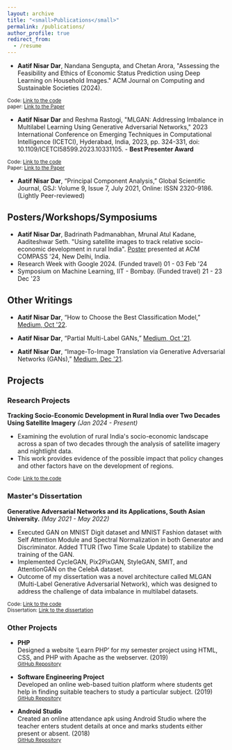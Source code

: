 ```yaml
---
layout: archive
title: "<small>Publications</small>"
permalink: /publications/
author_profile: true
redirect_from:
  - /resume
---
```


- **Aatif Nisar Dar**, Nandana Sengupta, and Chetan Arora, "Assessing the Feasibility and Ethics of Economic Status Prediction using Deep Learning on Household Images." ACM Journal on Computing and Sustainable Societies (2024). 

<small>Code: [Link to the code](https://github.com/aatifnisar01/SocioEconomic-Status-Prediction-using-Household-Images.git)</small>  
<small>paper: [Link to the Paper](https://dl.acm.org/doi/10.1145/3675160)</small>

- **Aatif Nisar Dar** and Reshma Rastogi, "MLGAN: Addressing Imbalance in Multilabel Learning Using Generative Adversarial Networks," 2023 International Conference on Emerging Techniques in Computational Intelligence (ICETCI), Hyderabad, India, 2023, pp. 324-331, doi: 10.1109/ICETCI58599.2023.10331105. - **Best Presenter Award**

<small>Code: [Link to the code](https://github.com/aatifnisar01/MLGAN-Addressing-Imbalance-in-Multilabel-Learning-Using-Generative-Adversarial-Networks-.git)</small>  
<small>Paper: [Link to the Paper](https://ieeexplore.ieee.org/document/10331105)</small>


- **Aatif Nisar Dar**, “Principal Component Analysis,” Global Scientific Journal, GSJ: Volume 9, Issue 7, July 2021, Online: ISSN 2320-9186. (Lightly Peer-reviewed)

## Posters/Workshops/Symposiums

- **Aatif Nisar Dar**, Badrinath Padmanabhan, Mrunal Atul Kadane, Aaditeshwar Seth. "Using satellite images to track relative socio-economic development in rural India". <a href="http://aatifnisar01.github.io/files/COMPASS_Poster.pdf" download>Poster</a> presented at ACM COMPASS '24, New Delhi, India.
- Research Week with Google 2024. (Funded travel)                     01 - 03 Feb '24
- Symposium on Machine Learning, IIT - Bombay. (Funded travel)        21 - 23 Dec '23    


## Other Writings

- **Aatif Nisar Dar**, “How to Choose the Best Classification Model,” [Medium, Oct '22](https://medium.com/@aatifdar/how-to-choose-the-best-classification-model-145817a70764).

- **Aatif Nisar Dar**, “Partial Multi-Label GANs,” [Medium, Oct '21](https://medium.com/@aatifdar/partial-multi-label-gans-c443239738f1).

- **Aatif Nisar Dar**, “Image-To-Image Translation via Generative Adversarial Networks (GANs),” [Medium, Dec '21](https://medium.com/@aatifdar/image-to-image-translation-generative-adversarial-networks-92d0fe2a10d2).

## Projects

### Research Projects

**Tracking Socio-Economic Development in Rural India over Two Decades Using Satellite Imagery**
*(Jan 2024 - Present)*

- Examining the evolution of rural India's socio-economic landscape across a span of two decades through the analysis of satellite imagery and nightlight data.
- This work provides evidence of the possible impact that policy changes and other factors have on the development of regions.

<small>Code: [Link to the code](https://drive.google.com/drive/folders/1Yet8yofT5ukS6WjMx2LGiJh359YXbCqp?usp=drive_link)</small> 

### Master's Dissertation

**Generative Adversarial Networks and its Applications, South Asian University.**
*(May 2021 - May 2022)*

- Executed GAN on MNIST Digit dataset and MNIST Fashion dataset with Self Attention Module and Spectral Normalization in both Generator and Discriminator. Added TTUR (Two Time Scale Update) to stabilize the training of the GAN.
- Implemented CycleGAN, Pix2PixGAN, StyleGAN, SMIT, and AttentionGAN on the CelebA dataset.
- Outcome of my dissertation was a novel architecture called MLGAN (Multi-Label Generative Adversarial Network), which was designed to address the challenge of data imbalance in multilabel datasets.
  
<small>Code: [Link to the code](https://github.com/aatifnisar01/MLGAN-Addressing-Imbalance-in-Multilabel-Learning-Using-Generative-Adversarial-Networks-.git)</small>  
<small>Dissertation: [Link to the dissertation](http://aatifnisar01.github.io/files/MSc_Thesis.pdf)</small>

### Other Projects

- **PHP**  
Designed a website ‘Learn PHP’ for my semester project using HTML, CSS, and PHP with Apache as the webserver. (2019)  
<small>[GitHub Repository](https://github.com/aatifnisar01/Learn-PHP-Website)</small>

- **Software Engineering Project**  
Developed an online web-based tuition platform where students get help in finding suitable teachers to study a particular subject. (2019)  
<small>[GitHub Repository](https://github.com/aatifnisar01/ONLINE-TUTOR-FINDING-SYSTEM-SOFTWARE-ENGINEERING-PROJECT)</small>

- **Android Studio**  
Created an online attendance apk using Android Studio where the teacher enters student details at once and marks students either present or absent. (2018)  
<small>[GitHub Repository](https://github.com/aatifnisar01/Attendence-System---Andriod)</small>


